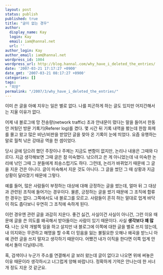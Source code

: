 ```yaml
---
layout: post
status: publish
published: true
title: "글이 없는 경우"
author:
  display_name: Kay
  login: Kay
  email: iam@hannal.net
  url: ''
author_login: Kay
author_email: iam@hannal.net
wordpress_id: 1004
wordpress_url: http://blog.hannal.com/why_have_i_deleted_the_entries/
date: '2007-03-21 17:17:27 +0900'
date_gmt: '2007-03-21 08:17:27 +0900'
categories: []
tags:
- "희망"
permalink: "/2007/3/why_have_i_deleted_the_entries/"
---
```

<p>이미 쓴 글을 아예 지우는 일은 별로 없다. 나를 피곤하게 하는 글도 있지만 어지간해서는 지울 이유가 없다.</p>
<p>어제 내 블로그에 망 전송량(network traffic) 초과 안내문이 떴다는 말을 들어서 한동안 꺼뒀던 방문 기록기(Referer log)를 켰다. 몇 시간 뒤 기록 내역을 봤는데 한참 화제를 몰고 왔고 많은 비난/비판을 받았던 글을 찾아 온 기록이 눈에 띄었다. 요즘 유행하는 말로 월척 낚은 강태공 역을 한 셈이었다.</p>
<p>당시 글에 담으려 했던 주장이나 주제는 지금도 변함이 없지만, 논리나 내용은 그때와 다르다. 지금 생각해보면 그때 글은 참 미숙했다. 낚으려고 쓴 게 아니었는데 내 미숙한 논리에 낚인 그때 그 분들에게 죄송스럽기도 하다. 그런데, 논리가 바뀌었기 때문에 그 글을 지운 건은 아니다. 글이 미숙해서 지운 것도 아니다. 그 글을 썼던 그 때 상황과 지금 상황이 달라졌기 때문에 그렇다.</p>
<p>예를 들어, 많은 사람들이 부정하는 대상에 대해 긍정하는 글을 썼는데, 얼마 뒤 그 대상과 관련된 조직에 들어가는 경우이다. 물론, 긍정하는 글을 썼기 때문에 그 조직에 합류한 경우는 없다. 그쪽에서도 내 블로그를 모르고. 사람들이 흔히 하는 말대로 업계 바닥이 하도 좁다보니 우연히 그 조직에 속하게 된다.</p>
<p>이런 경우엔 관련 글을 과감히 지운다. 좋건 싫건, 사실이건 사실이 아니건, 그런 이유 때문에 글을 쓴 의도를 왜곡해서 받아들이는 사람이 있기 때문이다. 사실 <strong>생각보다 꽤 많다</strong>. 나는 오락 개발쪽 일을 하고 살지만 내 블로그에 이쪽에 대한 글을 별로 쓰지 않는데, 내 의지와는 무관하고 해명을 할 수록 더 믿음을 잃는 불필요한 오해나 왜곡을 받느니 아예 관련 글을 쓰지 말자고 생각하기 때문이다. 어쨌건 내가 이직을 한다면 이쪽 업계 안에서 돌아 다닐테니까.</p>
<p>혹, 검색이나 누군가 주소를 연결해서 글 보러 왔는데 글이 없다고 나오면 위에 써놓은 이유 때문이라 생각하시고 너그럽게 양해 바랍니다. 정확하게 기억은 안나는데 한 서너 개 정도 지운 것 같군요.</p>
